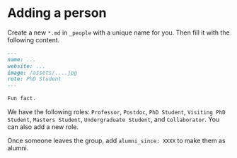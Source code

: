 # Adding a person

Create a new `*.md` in `_people` with a unique name for you. Then fill it with the following content.

```md
---
name: ...
website: ...
image: /assets/....jpg
role: PhD Student
---

Fun fact.
```

We have the following roles: `Professor`, `Postdoc`, `PhD Student`, `Visiting PhD Student`, `Masters Student`, `Undergraduate Student`, and `Collaborator`. You can also add a new role.

Once someone leaves the group, add `alumni_since: XXXX` to make them as alumni.

